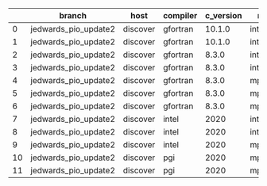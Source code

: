 |    | branch               | host     | compiler   | c_version   | mpi      | m_version   | o_g   | os    | build   |   u_pass |   u_fail |   s_pass |   s_fail |   e_pass |   e_fail |   nuopc_pass |   nuopc_fail | artifacts_hash                           | modified            |
|----|----------------------|----------|------------|-------------|----------|-------------|-------|-------|---------|----------|----------|----------|----------|----------|----------|--------------|--------------|------------------------------------------|---------------------|
|  0 | jedwards_pio_update2 | discover | gfortran   | 10.1.0      | intelmpi | 19.1.3.304  | O     | Linux | Pass    |    13632 |       15 |       49 |        0 |       80 |        0 |           50 |            0 | 9f8251204b143425f965569d4d682c4954e92297 | 02/27/2022_19:28:21 |
|  1 | jedwards_pio_update2 | discover | gfortran   | 10.1.0      | intelmpi | 19.1.3.304  | g     | Linux | Pass    |    13632 |       15 |       49 |        0 |       80 |        0 |           50 |            0 | c0e619cac0ba1ba6659e11103f8f74109290b704 | 02/27/2022_19:28:21 |
|  2 | jedwards_pio_update2 | discover | gfortran   | 8.3.0       | intelmpi | 19.1.3.304  | O     | Linux | Pass    |    13632 |       15 |       49 |        0 |       80 |        0 |           50 |            0 | 5e0196715b67a901ab603bfb5d3fdba723b104da | 02/27/2022_19:28:21 |
|  3 | jedwards_pio_update2 | discover | gfortran   | 8.3.0       | intelmpi | 19.1.3.304  | g     | Linux | Pass    |    13632 |       15 |       49 |        0 |       80 |        0 |           50 |            0 | 40738e3bddabe4f765601f0a3f219a4e60a64959 | 02/27/2022_19:28:21 |
|  4 | jedwards_pio_update2 | discover | gfortran   | 8.3.0       | mpiuni   | none        | O     | Linux | Pass    |    12121 |        0 |        8 |        0 |       43 |        0 |            0 |           50 | a09df942d45420c0d2c31ca1ffea440f9d4345b3 | 02/27/2022_19:28:21 |
|  5 | jedwards_pio_update2 | discover | gfortran   | 8.3.0       | mpiuni   | none        | g     | Linux | Pass    |    12121 |        0 |        8 |        0 |       43 |        0 |            0 |           50 | c0d34e243a8f2480494ccb7c239e4aaa11044cc8 | 02/27/2022_19:28:21 |
|  6 | jedwards_pio_update2 | discover | gfortran   | 8.3.0       | mpt      | 2.17        | O     | Linux | Pass    |    13647 |        0 |       49 |        0 |       80 |        0 |           46 |            4 | 657c4db71f7f145001a2fad7f7a4055d100c4442 | 02/27/2022_19:28:21 |
|  7 | jedwards_pio_update2 | discover | intel      | 2020        | intelmpi | 19.1.3.304  | O     | Linux | Pass    |    13647 |        0 |       49 |        0 |       80 |        0 |           50 |            0 | a15cfc56e9bd816d48b78f8f63cd4df93ef436ed | 02/27/2022_19:28:21 |
|  8 | jedwards_pio_update2 | discover | intel      | 2020        | intelmpi | 19.1.3.304  | g     | Linux | Pass    |    13258 |      389 |       49 |        0 |       79 |        1 |           34 |           16 | c6d856b72f3542b6094e111e838a71f6b0b1c83b | 02/27/2022_19:28:21 |
|  9 | jedwards_pio_update2 | discover | intel      | 2020        | mpt      | 2.17        | O     | Linux | Pass    |    13647 |        0 |       49 |        0 |       80 |        0 |            0 |           50 | 3a7cc2e006cf0088165c4afdb8b3f014f1b1a2d8 | 02/27/2022_19:28:21 |
| 10 | jedwards_pio_update2 | discover | pgi        | 2020        | mpiuni   | none        | O     | Linux | Pass    |    11499 |      622 |        6 |        2 |       40 |        3 |            0 |           50 | 9ab70ac142e1a16b64b5a51862bb452baae5ee90 | 02/27/2022_19:28:21 |
| 11 | jedwards_pio_update2 | discover | pgi        | 2020        | mpiuni   | none        | g     | Linux | Pass    |    11499 |      622 |        4 |        4 |       40 |        3 |            0 |           50 | 9dce32284bc86877006d0adfdfff503a2f702d23 | 02/27/2022_19:28:21 |